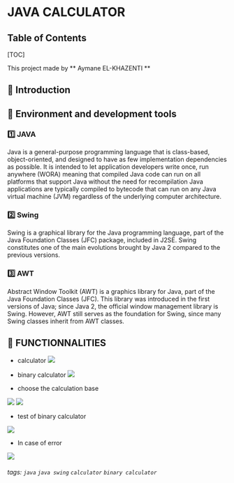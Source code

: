 

JAVA CALCULATOR  
===

## Table of Contents

[TOC]

This project made by ** Aymane EL-KHAZENTI **


:memo: Introduction
---


:memo: Environment and development tools
--

### :one: JAVA 
Java is a general-purpose programming language that is class-based, object-oriented, and designed to have as few implementation dependencies as possible. It is intended to let application developers write once, run anywhere (WORA) meaning that compiled Java code can run on all platforms that support Java without the need for recompilation Java applications are typically compiled to bytecode that can run on any Java virtual machine (JVM) regardless of the underlying computer architecture.

### :two: Swing 

Swing is a graphical library for the Java programming language, part of the Java Foundation Classes (JFC) package, included in J2SE. Swing constitutes one of the main evolutions brought by Java 2 compared to the previous versions.

### :three: AWT 

Abstract Window Toolkit (AWT) is a graphics library for Java, part of the Java Foundation Classes (JFC). This library was introduced in the first versions of Java; since Java 2, the official window management library is Swing. However, AWT still serves as the foundation for Swing, since many Swing classes inherit from AWT classes.




:memo: FUNCTIONNALITIES
---
- calculator 
 ![](https://i.imgur.com/lEU5h6u.png)



- binary calculator 
![](https://i.imgur.com/baBL5rH.png)

- choose the calculation base
 
![](https://i.imgur.com/Azuuu4Y.png)
![](https://i.imgur.com/jFduYEL.png)




- test of binary calculator
 
![](https://i.imgur.com/8XWlYL8.png)


- In case of error

![](https://i.imgur.com/zDRVoPs.png)



###### tags: `java` `java swing` `calculator` `binary calculator`

